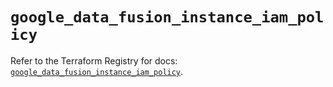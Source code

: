 # `google_data_fusion_instance_iam_policy`

Refer to the Terraform Registry for docs: [`google_data_fusion_instance_iam_policy`](https://registry.terraform.io/providers/hashicorp/google-beta/5.42.0/docs/resources/google_data_fusion_instance_iam_policy).
